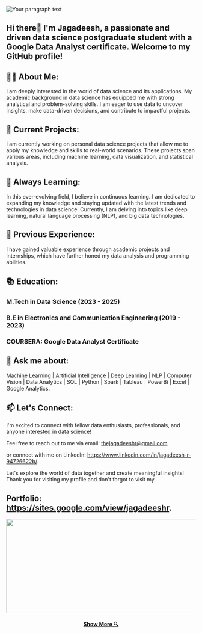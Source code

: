 ![Your paragraph text](https://github.com/thejagadeesh/thejagadeesh/assets/114074976/a5120e50-476d-4435-a06b-5047ed5a8f0f)

## Hi there👋 I'm Jagadeesh, a passionate and driven data science postgraduate student with a Google Data Analyst certificate. Welcome to my GitHub profile!

## 👨‍💻 About Me:

I am deeply interested in the world of data science and its applications. My academic background in data science has equipped me with strong analytical and problem-solving skills. I am eager to use data to uncover insights, make data-driven decisions, and contribute to impactful projects.




## 🔭 Current Projects:

I am currently working on personal data science projects that allow me to apply my knowledge and skills to real-world scenarios. These projects span various areas, including machine learning, data visualization, and statistical analysis.

## 🌱 Always Learning:

In this ever-evolving field, I believe in continuous learning. I am dedicated to expanding my knowledge and staying updated with the latest trends and technologies in data science. Currently, I am delving into topics like deep learning, natural language processing (NLP), and big data technologies.

## 💼 Previous Experience:

I have gained valuable experience through academic projects and internships, which have further honed my data analysis and programming abilities.

## 📚 Education:

### M.Tech in Data Science (2023 - 2025)
### B.E in Electronics and Communication Engineering (2019 - 2023)
### COURSERA: Google Data Analyst Certificate
## 💬 Ask me about:
Machine Learning | Artificial Intelligence | Deep Learning | NLP | Computer Vision | Data Analytics | SQL | Python | Spark | Tableau | PowerBi | Excel | Google Analytics.
## 📫 Let's Connect:
I'm excited to connect with fellow data enthusiasts, professionals, and anyone interested in data science!

Feel free to reach out to me via email: thejagadeeshr@gmail.com 

or connect with me on LinkedIn: https://www.linkedin.com/in/jagadeesh-r-94726622b/.

Let's explore the world of data together and create meaningful insights! Thank you for visiting my profile and don't forgot to visit my 

## Portfolio: https://sites.google.com/view/jagadeeshr.
<img src="https://raw.githubusercontent.com/BEPb/BEPb/194bc176c0b3f2ef01a883ff206499b86c5ce72f/assets/Bottom_down.svg" width="4000" height="250" />
<h4 align="center">
<h4 align="center">
  <a href="https://sites.google.com/view/jagadeeshr" title="Portfolio"> Show More 🔍</a>
</h4>

